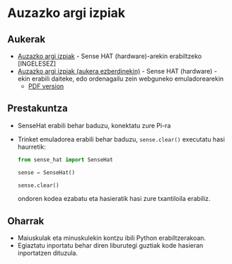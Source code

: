 # Auzazko argi izpiak

## Aukerak

- [Auzazko argi izpiak](sense-hat-random-sparkles.md) - Sense HAT (hardware)-arekin erabiltzeko [INGELESEZ]
- [Auzazko argi izpiak (aukera ezberdinekin)](sense-hat-random-sparkles-variations.md) - Sense HAT (hardware) - ekin erabili daiteke, edo ordenagailu zein webguneko emuladorearekin
    - [PDF version](pdf/Make-Random-Sparkles-on-the-Sense-HAT.pdf)

## Prestakuntza

- SenseHat erabili behar baduzu, konektatu zure Pi-ra
- Trinket emuladorea erabili behar baduzu, `sense.clear()` executatu hasi haurretik:

    ```python
    from sense_hat import SenseHat
    
    sense = SenseHat()
    
    sense.clear()
    ```

    ondoren kodea ezabatu eta hasieratik hasi zure txantiloila erabiliz.

## Oharrak

- Maiuskulak eta minuskulekin kontzu ibili Python erabiltzerakoan.
- Egiaztatu inportatu behar diren liburutegi guztiak kode hasieran inportatzen dituzula.
